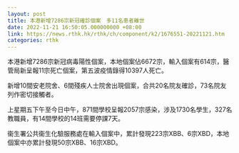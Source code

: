 ```yaml
---
layout: post
title: 本港新增7286宗新冠確診個案　多11名患者離世
date: 2022-11-21 16:50:05.000000000 +08:00
link: https://news.rthk.hk/rthk/ch/component/k2/1676551-20221121.htm
categories: rthk
---
```


本港新增7286宗新冠病毒陽性個案，本地個案佔6672宗，輸入個案有614宗，醫管局新呈報11宗死亡個案，第五波疫情錄得10397人死亡。

新增10間安老院舍、6間殘疾人士院舍出現個案，合共20名院友確診，73名院友列作密切接觸者。

上星期五下午至今日中午，871間學校呈報2057宗感染，涉及1730名學生，327名教職員，有14間學校的14班需要停課7天。

衞生署公共衞生化驗服務處在輸入個案中，累計發現223宗XBB、6宗XBD，本地個案中亦累計發現50宗XBB、16宗XBD。
